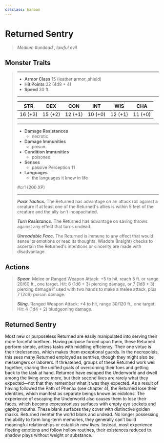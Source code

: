 ```yaml
---
cssclass: kanban
---
```


# Returned Sentry
>*Medium #undead , lawful evil*
## Monster Traits
>___
>- **Armor Class** 15 (leather armor, shield)
>- **Hit Points** 22 (4d8 + 4)
>- **Speed** 30 ft.
>___
>|STR|DEX|CON|INT|WIS|CHA|
>|:---:|:---:|:---:|:---:|:---:|:---:|
>|16 (+3)|15 (+2)|12 (+1)|10 (+0)|12 (+1)|11 (+0)|
>___
>- **Damage Resistances**
>	 - necrotic
>- **Damage Immunities**
>	 - poison
>- **Condition Immunities**
>	 - poisoned
>- **Senses**
>	 - passive Perception 11
>- **Languages**
>	 - the languages it knew in life
>
> #cr1 (200 XP)
>___
>***Pack Tactics.*** The Returned has advantage on an attack roll against a creature if at least one of the Returned's allies is within 5 feet of the creature and the ally isn't incapacitated.  
>
>***Turn Resistance.*** The Returned has advantage on saving throws against any effect that turns undead.  
>
>***Unreadable Face.*** The Returned is immune to any effect that would sense its emotions or read its thoughts. Wisdom (Insight) checks to ascertain the Returned's intentions or sincerity are made with disadvantage.  
>
## Actions
>***Spear.*** Melee  or Ranged Weapon Attack: +5 to hit, reach 5 ft. or range 20/60 ft., one target. Hit: 6 (1d6 + 3) piercing damage, or 7 (1d8 + 3) piercing damage if used with two hands to make a melee attack, plus 7 (2d6) poison damage.  
>
>***Sling.*** Ranged Weapon Attack: +4 to hit, range 30/120 ft., one target. Hit: 4 (1d4 + 2) bludgeoning damage.
## Returned Sentry
Most new or purposeless Returned are easily manipulated into serving their more forceful brethren. Having purpose forced upon them, these Returned perform simple, artless tasks with middling efficiency. Their one virtue is their tirelessness, which makes them exceptional guards. In the necropoleis, this sees many Returned employed as sentries, though they might also be messengers or laborers. If threatened, groups of these Returned work well together, sharing the unified goals of overcoming their foes and getting back to the task at hand.
Returned have escaped the Underworld and dwell among the living once more, but their second lives are rarely what they expected—not that they remember what it was they expected. As a result of having followed the Path of Phenax (see chapter 4), the Returned lose their identities, which manifest as separate beings known as eidolons. The experience of escaping the Underworld also causes them to lose their faces, which become expressionless surfaces with empty eye sockets and gaping mouths. These blank surfaces they cover with distinctive golden masks.
Returned reenter the world blank and undead. No longer possessing the ability to form long-term memories, they generally can't build meaningful relationships or establish new lives. Instead, most experience fleeting emotions and follow hollow routines, their existences reduced to shadow plays without weight or substance.